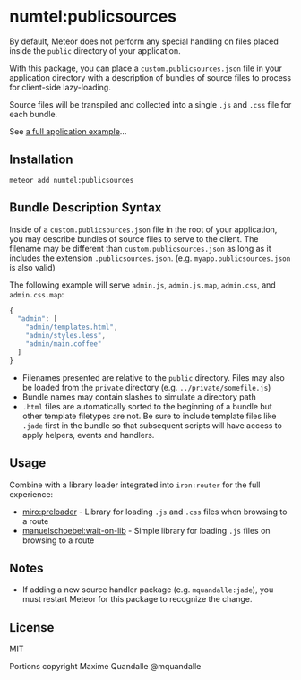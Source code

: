 # numtel:publicsources

By default, Meteor does not perform any special handling on files placed inside the `public` directory of your application.

With this package, you can place a `custom.publicsources.json` file in your application directory with a description of bundles of source files to process for client-side lazy-loading.

Source files will be transpiled and collected into a single `.js` and `.css` file for each bundle.

See [a full application example](https://github.com/numtel/meteor-component-example)...

## Installation

```
meteor add numtel:publicsources
```

## Bundle Description Syntax

Inside of a `custom.publicsources.json` file in the root of your application, you may describe bundles of source files to serve to the client. The filename may be different than `custom.publicsources.json` as long as it includes the extension `.publicsources.json`. (e.g. `myapp.publicsources.json` is also valid)

The following example will serve `admin.js`, `admin.js.map`, `admin.css`, and `admin.css.map`:

```javascript
{
  "admin": [ 
    "admin/templates.html",
    "admin/styles.less",
    "admin/main.coffee"
  ]
}
```

* Filenames presented are relative to the `public` directory. Files may also be loaded from the `private` directory (e.g. `../private/somefile.js`)
* Bundle names may contain slashes to simulate a directory path
* `.html` files are automatically sorted to the beginning of a bundle but other template filetypes are not. Be sure to include template files like `.jade` first in the bundle so that subsequent scripts will have access to apply helpers, events and handlers.

## Usage

Combine with a library loader integrated into `iron:router` for the full experience:

* [miro:preloader](https://github.com/MiroHibler/meteor-preloader) - Library for loading `.js` and `.css` files when browsing to a route
* [manuelschoebel:wait-on-lib](https://github.com/DerMambo/wait-on-lib) - Simple library for loading `.js` files on browsing to a route

## Notes

* If adding a new source handler package (e.g. `mquandalle:jade`), you must restart Meteor for this package to recognize the change.

## License

MIT

Portions copyright Maxime Quandalle @mquandalle
